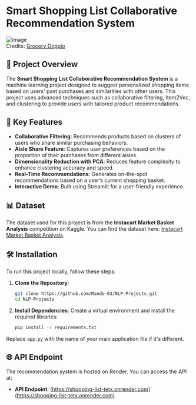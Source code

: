 # Smart Shopping List Collaborative Recommendation System

![image](images/mb.jpeg)  
Credits: [Grocery Doppio](https://www.grocerydoppio.com/articles/the-transformative-power-of-ai-in-personalizing-the-grocery-shopping-experience)

## 🚀 Project Overview

The **Smart Shopping List Collaborative Recommendation System** is a machine learning project designed to suggest personalized shopping items based on users' past purchases and similarities with other users. This project uses advanced techniques such as collaborative filtering, Item2Vec, and clustering to provide users with tailored product recommendations.

## 🌟 Key Features

- **Collaborative Filtering**: Recommends products based on clusters of users who share similar purchasing behaviors.
- **Aisle Share Feature**: Captures user preferences based on the proportion of their purchases from different aisles.
- **Dimensionality Reduction with PCA**: Reduces feature complexity to enhance clustering accuracy and speed.
- **Real-Time Recommendations**: Generates on-the-spot recommendations based on a user’s current shopping basket.
- **Interactive Demo**: Built using Streamlit for a user-friendly experience.

## 📊 Dataset

The dataset used for this project is from the **Instacart Market Basket Analysis** competition on Kaggle. You can find the dataset here: [Instacart Market Basket Analysis](https://www.kaggle.com/c/instacart-market-basket-analysis/data).

## 🛠 Installation

To run this project locally, follow these steps:

1. **Clone the Repository**:
   ```bash
   git clone https://github.com/Mando-03/NLP-Projects.git
   cd NLP-Projects
   ```

2. **Install Dependencies**:
   Create a virtual environment and install the required libraries:
   ```bash
   pip install -r requirements.txt
   ```

Replace `app.py` with the name of your main application file if it's different.

## 🌐 API Endpoint

The recommendation system is hosted on Render. You can access the API at:

- **API Endpoint**: [https://shopping-list-tetx.onrender.com](https://shopping-list-tetx.onrender.com)

